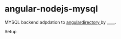 angular-nodejs-mysql
====================
MYSQL backend adpdation to <a href="my">angulardirectory </a> by ____.

Setup
